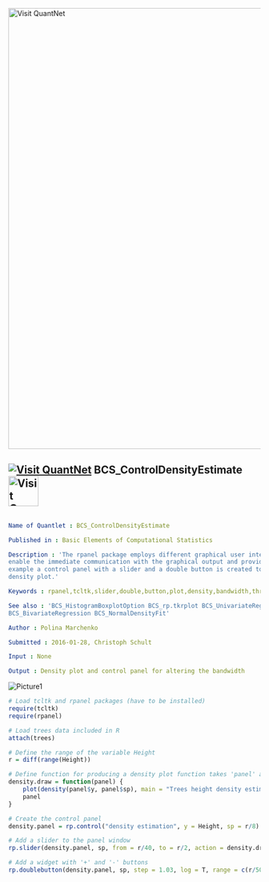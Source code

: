
[<img src="https://github.com/QuantLet/Styleguide-and-FAQ/blob/master/pictures/banner.png" width="880" alt="Visit QuantNet">](http://quantlet.de/index.php?p=info)

## [<img src="https://github.com/QuantLet/Styleguide-and-Validation-procedure/blob/master/pictures/qloqo.png" alt="Visit QuantNet">](http://quantlet.de/) **BCS_ControlDensityEstimate** [<img src="https://github.com/QuantLet/Styleguide-and-Validation-procedure/blob/master/pictures/QN2.png" width="60" alt="Visit QuantNet 2.0">](http://quantlet.de/d3/ia)

```yaml

Name of Quantlet : BCS_ControlDensityEstimate

Published in : Basic Elements of Computational Statistics

Description : 'The rpanel package employs different graphical user interface (GUI) controls to
enable the immediate communication with the graphical output and provides dynamic graphics. In this
example a control panel with a slider and a double button is created to control the bandwidth of a
density plot.'

Keywords : rpanel,tcltk,slider,double,button,plot,density,bandwidth,three dimensional plot

See also : 'BCS_HistogramBoxplotOption BCS_rp.tkrplot BCS_UnivariateRegression
BCS_BivariateRegression BCS_NormalDensityFit'

Author : Polina Marchenko

Submitted : 2016-01-28, Christoph Schult

Input : None

Output : Density plot and control panel for altering the bandwidth

```

![Picture1](BCS_ControlDensityEstimate.png)


```r
# Load tcltk and rpanel packages (have to be installed)
require(tcltk)
require(rpanel)

# Load trees data included in R
attach(trees)

# Define the range of the variable Height
r = diff(range(Height))

# Define function for producing a density plot function takes 'panel' as argument
density.draw = function(panel) {
    plot(density(panel$y, panel$sp), main = "Trees height density estimate")  # define title of the plot
    panel
}

# Create the control panel
density.panel = rp.control("density estimation", y = Height, sp = r/8)  # define variables that shall be used by the panel object (= the density plot)

# Add a slider to the panel window
rp.slider(density.panel, sp, from = r/40, to = r/2, action = density.draw, title = "Bandwidth")  # add a title to the slider

# Add a widget with '+' and '-' buttons
rp.doublebutton(density.panel, sp, step = 1.03, log = T, range = c(r/50, NA), title = "Bandwidth", action = density.draw)  # call the function density.draw
```
